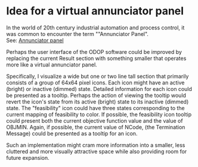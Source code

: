 # Idea for a virtual annunciator panel

In the world of 20th century industrial automation and process control, 
it was common to encounter the term ""Annunciator Panel".  
See:
[Annunciator panel](https://en.wikipedia.org/wiki/Annunciator_panel) 

Perhaps the user interface of the ODOP software could be improved by replacing the current 
Result section with something smaller that operates more like a virtual annunciator panel.

Specifically, I visualize a wide but one or two line tall section that primarily consists of a group of 64x64 pixel icons. 
Each icon might have an active (bright) or inactive (dimmed) state.
Detailed information for each icon could be presented as a tooltip.
Perhaps the action of viewing the tooltip would revert the icon's state from its active (bright) state to its inactive (dimmed) state. 
The "feasibility" icon could have three states corresponding to the current mapping of feasibility to color.
If possible, the feasibility icon tooltip could present both the current objective function value and the value of OBJMIN.
Again, if possible, the current value of NCode, (the Termination Message) could be presented as a tooltip for an  icon.

Such an implementation might cram more information into a smaller, less cluttered and more visually attractive space 
while also providing room for future expansion.
 